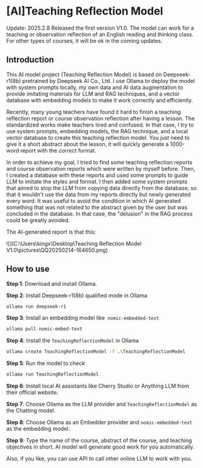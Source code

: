 # [AI]Teaching Reflection Model

Update: 2025.2.8 Released the first version V1.0. The model can work for a teaching or observation reflection of an English reading and thinking class. For other types of courses, it will be ok in the coming updates. 

## Introduction

This AI model project (Teaching Reflection Model) is based on Deepseek-r1(8b) pretrained by Deepseek AI Co., Ltd. I use Ollama to deploy the model with system prompts locally, my own data and AI data augmentation to provide imitating materials for LLM and RAG techniques, and a vector database with embedding models to make it work correctly and efficiently.

Recently, many young teachers have found it hard to finish a teaching reflection report or course observation reflection after having a lesson. The standardized works make teachers tired and confused. In that case, I try to use system prompts, embedding models, the RAG technique, and a local vector database to create this teaching reflection model. You just need to give it a short abstract about the lesson, it will quickly generate a 1000-word report with the correct format.

In order to achieve my goal, I tried to find some teaching reflection reports and course observation reports which were written by myself before. Then, I created a database with these reports and used some prompts to guide LLM to imitate the styles and format. I then added some system prompts that aimed to stop the LLM from copying data directly from the database, so that it wouldn't use the data from my reports directly but newly generated every word. It was useful to avoid the condition in which AI generated something that was not related to the abstract given by the user but was concluded in the database. In that case, the "delusion" in the RAG process could be greatly avoided. 

The AI-generated report is that this:

![](C:\Users\kingx\Desktop\Teaching Reflection Model V1.0\pictures\QQ20250214-164650.png)

## How to use

**Step 1**: Download and install Ollama.

**Step 2**: Install Deepseek-r1(8b) qualified mode in Ollama

```bash
ollama run deepseek-r1
```

**Step 3**: Install an embedding model like` nomic-embedded-text`

```bash
ollama pull nomic-embed-text
```

**Step 4**: Install the `TeachingReflectionModel` in Ollama

```bash
ollama create TeachingReflectionModel -f .\TeachingReflectionModel
```

**Step 5**: Run the model to check

```bash
ollama run TeachingReflectionModel
```

**Step 6**: Install local AI assistants like Cherry Studio or Anything LLM from their official website.

**Step 7**: Choose Ollama as the LLM provider and `TeachingReflectionModel` as the Chatting model.

**Step 8**: Choose Ollama as an Embedder provider and `nomic-embedded-text` as the embedding model.

**Step 9**: Type the name of the course, abstract of the course, and teaching objectives in short. AI model will generate good work for you automatically.

Also, if you like, you can use API to call other online LLM to work with you.
